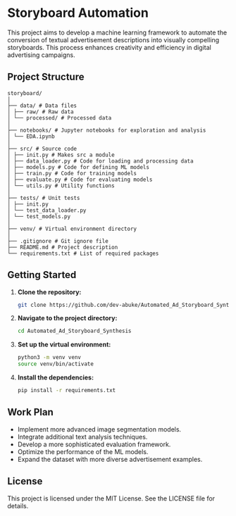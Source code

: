 # Storyboard Automation

This project aims to develop a machine learning framework to automate the conversion of textual advertisement descriptions into visually compelling storyboards. This process enhances creativity and efficiency in digital advertising campaigns.

## Project Structure
    storyboard/
    │
    ├── data/ # Data files
    │ ├── raw/ # Raw data
    │ └── processed/ # Processed data
    │
    ├── notebooks/ # Jupyter notebooks for exploration and analysis
    │ └── EDA.ipynb
    │
    ├── src/ # Source code
    │ ├── init.py # Makes src a module
    │ ├── data_loader.py # Code for loading and processing data
    │ ├── models.py # Code for defining ML models
    │ ├── train.py # Code for training models
    │ ├── evaluate.py # Code for evaluating models
    │ └── utils.py # Utility functions
    │
    ├── tests/ # Unit tests
    │ ├── init.py
    │ └── test_data_loader.py
    │ └── test_models.py
    │
    ├── venv/ # Virtual environment directory
    │
    ├── .gitignore # Git ignore file
    ├── README.md # Project description
    └── requirements.txt # List of required packages

## Getting Started

1. **Clone the repository:**

   ```sh
   git clone https://github.com/dev-abuke/Automated_Ad_Storyboard_Synthesis.git
   ```

2. **Navigate to the project directory:**
   
   ```sh
   cd Automated_Ad_Storyboard_Synthesis
   ```

3. **Set up the virtual environment:**
   
   ```sh
   python3 -m venv venv
   source venv/bin/activate
   ```

4. **Install the dependencies:**
   
   ```sh
   pip install -r requirements.txt
   ```


## Work Plan

- Implement more advanced image segmentation models.
- Integrate additional text analysis techniques.
- Develop a more sophisticated evaluation framework.
- Optimize the performance of the ML models.
- Expand the dataset with more diverse advertisement examples.

## License

This project is licensed under the MIT License. See the LICENSE file for details.
